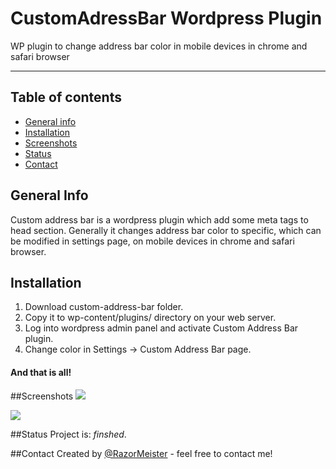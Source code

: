 # CustomAdressBar Wordpress Plugin
 WP plugin to change address bar color in mobile devices in chrome and safari browser

------------

## Table of contents
* [General info](#general-info)
* [Installation](#installation)
* [Screenshots](#screenshots)
* [Status](#status)
* [Contact](#contact)

## General Info
Custom address bar is a wordpress plugin which add some meta tags to head section. Generally it changes address bar color to specific, which can be modified in settings page, on mobile devices in chrome and safari browser.

## Installation
1. Download custom-address-bar folder.
2. Copy it to wp-content/plugins/ directory on your web server.
3. Log into wordpress admin panel and activate Custom Address Bar plugin.
4. Change color in Settings -> Custom Address Bar page.
#### And that is all!

##Screenshots
![](https://imgur.com/T2cG16E.png)

![](https://imgur.com/jzTFEGw.png)

##Status
Project is: _finshed_.

##Contact
Created by [@RazorMeister](https://www.razormeister.pl/) - feel free to contact me!